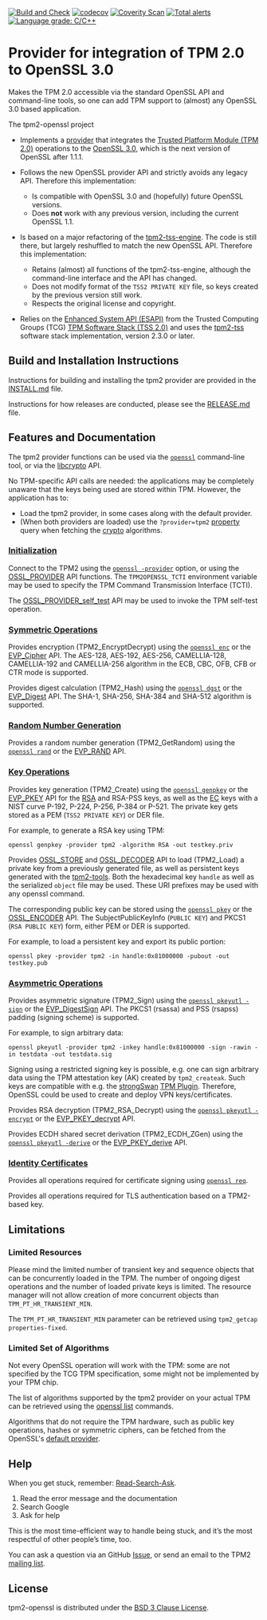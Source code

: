 [![Build and Check](https://github.com/tpm2-software/tpm2-openssl/workflows/build%20and%20check/badge.svg)](https://github.com/tpm2-software/tpm2-openssl/actions)
[![codecov](https://codecov.io/gh/tpm2-software/tpm2-openssl/branch/master/graph/badge.svg)](https://codecov.io/gh/tpm2-software/tpm2-openssl)
[![Coverity Scan](https://scan.coverity.com/projects/22739/badge.svg)](https://scan.coverity.com/projects/tpm2-openssl)
[![Total alerts](https://img.shields.io/lgtm/alerts/g/tpm2-software/tpm2-openssl.svg?logo=lgtm&logoWidth=18)](https://lgtm.com/projects/g/tpm2-software/tpm2-openssl/alerts/)
[![Language grade: C/C++](https://img.shields.io/lgtm/grade/cpp/g/tpm2-software/tpm2-openssl.svg?logo=lgtm&logoWidth=18)](https://lgtm.com/projects/g/tpm2-software/tpm2-openssl/context:cpp)

# Provider for integration of TPM 2.0 to OpenSSL 3.0

Makes the TPM 2.0 accessible via the standard OpenSSL API and command-line tools,
so one can add TPM support to (almost) any OpenSSL 3.0 based application.

The tpm2-openssl project

* Implements a
  [provider](https://www.openssl.org/docs/manmaster/man7/provider.html)
  that integrates the
  [Trusted Platform Module (TPM 2.0)](https://trustedcomputinggroup.org/work-groups/trusted-platform-module/)
  operations to the [OpenSSL 3.0](https://www.openssl.org/docs/OpenSSL300Design.html),
  which is the next version of OpenSSL after 1.1.1.

* Follows the new OpenSSL provider API and strictly avoids any legacy API.
  Therefore this implementation:
  - Is compatible with OpenSSL 3.0 and (hopefully) future OpenSSL versions.
  - Does **not** work with any previous version, including the current OpenSSL 1.1.

* Is based on a major refactoring of the
  [tpm2-tss-engine](https://github.com/tpm2-software/tpm2-tss-engine).
  The code is still there, but largely reshuffled to match the new OpenSSL API.
  Therefore this implementation:
  - Retains (almost) all functions of the tpm2-tss-engine, although the
    command-line interface and the API has changed.
  - Does not modify format of the `TSS2 PRIVATE KEY` file, so keys created by
    the previous version still work.
  - Respects the original license and copyright.

* Relies on the
  [Enhanced System API (ESAPI)](https://trustedcomputinggroup.org/wp-content/uploads/TSS_ESAPI_v1p0_r08_pub.pdf)
  from the Trusted Computing Groups (TCG)
  [TPM Software Stack (TSS 2.0)](https://trustedcomputinggroup.org/work-groups/software-stack/)
  and uses the
  [tpm2-tss](https://www.github.org/tpm2-software/tpm2-tss) software stack
  implementation, version 2.3.0 or later.


## Build and Installation Instructions

Instructions for building and installing the tpm2 provider are provided in the
[INSTALL.md](doc/INSTALL.md) file.

Instructions for how releases are conducted, please see the
[RELEASE.md](doc/RELEASE.md) file.

## Features and Documentation

The tpm2 provider functions can be used via the
[`openssl`](https://www.openssl.org/docs/manmaster/man1/openssl.html)
command-line tool,
or via the
[libcrypto](https://www.openssl.org/docs/manmaster/man7/crypto.html) API.

No TPM-specific API calls are needed: the applications may be completely unaware
that the keys being used are stored within TPM.
However, the application has to:
 - Load the tpm2 provider, in some cases along with the default provider.
 - (When both providers are loaded) use the `?provider=tpm2`
[property](https://www.openssl.org/docs/manmaster/man7/property.html) query when
fetching the [crypto](https://www.openssl.org/docs/manmaster/man7/crypto.html)
algorithms.

### [Initialization](doc/initialization.md)

Connect to the TPM2 using the
[`openssl -provider`](https://www.openssl.org/docs/manmaster/man1/openssl.html)
option,
or using the
[OSSL_PROVIDER](https://www.openssl.org/docs/manmaster/man3/OSSL_PROVIDER.html)
API functions.
The `TPM2OPENSSL_TCTI` environment variable may be used to specify the
TPM Command Transmission Interface (TCTI).

The
[OSSL_PROVIDER_self_test](https://www.openssl.org/docs/manmaster/man3/OSSL_PROVIDER_self_test.html)
API may be used to invoke the TPM self-test operation.

### [Symmetric Operations](doc/symmetric.md)

Provides encryption (TPM2_EncryptDecrypt) using the
[`openssl enc`](https://www.openssl.org/docs/manmaster/man1/openssl-enc.html)
or the
[EVP_Cipher](https://www.openssl.org/docs/manmaster/man3/EVP_Cipher.html) API.
The AES-128, AES-192, AES-256, CAMELLIA-128, CAMELLIA-192 and CAMELLIA-256
algorithm in the ECB, CBC, OFB, CFB or CTR mode is supported.

Provides digest calculation (TPM2_Hash) using the
[`openssl dgst`](https://www.openssl.org/docs/manmaster/man1/openssl-dgst.html)
or the
[EVP_Digest](https://www.openssl.org/docs/manmaster/man3/EVP_Digest.html) API.
The SHA-1, SHA-256, SHA-384 and SHA-512 algorithm is supported.

### [Random Number Generation](doc/rng.md)

Provides a random number generation (TPM2_GetRandom) using the
[`openssl rand`](https://www.openssl.org/docs/manmaster/man1/openssl-rand.html)
or the
[EVP_RAND](https://www.openssl.org/docs/manmaster/man3/EVP_RAND.html) API.

### [Key Operations](doc/keys.md)

Provides key generation (TPM2_Create) using the
[`openssl genpkey`](https://www.openssl.org/docs/manmaster/man1/openssl-genpkey.html)
or the
[EVP_PKEY](https://www.openssl.org/docs/manmaster/man3/EVP_PKEY_gen.html) API
for the
[RSA](https://www.openssl.org/docs/manmaster/man7/EVP_PKEY-RSA.html) and
RSA-PSS keys, as well as the
[EC](https://www.openssl.org/docs/manmaster/man7/EVP_PKEY-EC.html) keys
with a NIST curve P-192, P-224, P-256, P-384 or P-521.
The private key gets stored as a PEM (`TSS2 PRIVATE KEY`) or DER file.

For example, to generate a RSA key using TPM:
```
openssl genpkey -provider tpm2 -algorithm RSA -out testkey.priv
```

Provides
[OSSL_STORE](https://www.openssl.org/docs/manmaster/man3/OSSL_STORE_CTX.html)
and
[OSSL_DECODER](https://www.openssl.org/docs/manmaster/man3/OSSL_DECODER.html) API
to load (TPM2_Load) a private key from a previously generated file, as well as
persistent keys generated with the
[tpm2-tools](https://github.com/tpm2-software/tpm2-tools). Both the hexadecimal
key `handle` as well as the serialized `object` file may be used. These URI
prefixes may be used with any openssl command.

The corresponding public key can be stored using the
[`openssl pkey`](https://www.openssl.org/docs/manmaster/man1/openssl-pkey.html)
or the
[OSSL_ENCODER](https://www.openssl.org/docs/manmaster/man3/OSSL_ENCODER.html) API.
The SubjectPublicKeyInfo (`PUBLIC KEY`) and PKCS1 (`RSA PUBLIC KEY`) form,
either PEM or DER is supported.

For example, to load a persistent key and export its public portion:
```
openssl pkey -provider tpm2 -in handle:0x81000000 -pubout -out testkey.pub
```

### [Asymmetric Operations](doc/asymmetric.md)

Provides asymmetric signature (TPM2_Sign) using the
[`openssl pkeyutl -sign`](https://www.openssl.org/docs/manmaster/man1/openssl-pkeyutl.html)
or the
[EVP_DigestSign](https://www.openssl.org/docs/manmaster/man3/EVP_DigestSign.html) API.
The PKCS1 (rsassa) and PSS (rsapss) padding (signing scheme) is supported.

For example, to sign arbitrary data:
```
openssl pkeyutl -provider tpm2 -inkey handle:0x81000000 -sign -rawin -in testdata -out testdata.sig
```

Signing using a restricted signing key is possible, e.g. one can sign arbitrary
data using the TPM attestation key (AK) created by `tpm2_createak`.
Such keys are compatible with e.g. the [strongSwan](https://www.strongswan.org/)
[TPM Plugin](https://wiki.strongswan.org/projects/strongswan/wiki/TpmPlugin).
Therefore, OpenSSL could be used to create and deploy VPN keys/certificates.

Provides RSA decryption (TPM2_RSA_Decrypt) using the
[`openssl pkeyutl -encrypt`](https://www.openssl.org/docs/manmaster/man1/openssl-pkeyutl.html)
or the
[EVP_PKEY_decrypt](https://www.openssl.org/docs/manmaster/man3/EVP_PKEY_decrypt.html) API.

Provides ECDH shared secret derivation (TPM2_ECDH_ZGen) using the
[`openssl pkeyutl -derive`](https://www.openssl.org/docs/manmaster/man1/openssl-pkeyutl.html)
or the
[EVP_PKEY_derive](https://www.openssl.org/docs/manmaster/man3/EVP_PKEY_derive.html) API.

### [Identity Certificates](doc/certificates.md)

Provides all operations required for certificate signing using
[`openssl req`](https://www.openssl.org/docs/manmaster/man1/openssl-req.html).

Provides all operations required for TLS authentication based on a
TPM2-based key.


## Limitations

### Limited Resources

Please mind the limited number of transient key and sequence objects that can
be concurrently loaded in the TPM. The number of ongoing digest operations and
the number of loaded private keys is limited. The resource manager will not
allow creation of more concurrent objects than `TPM_PT_HR_TRANSIENT_MIN`.

The `TPM_PT_HR_TRANSIENT_MIN` parameter can be retrieved using
`tpm2_getcap properties-fixed`.

### Limited Set of Algorithms

Not every OpenSSL operation will work with the TPM: some are not specified by
the TCG TPM specification, some might not be implemented by your TPM chip.

The list of algorithms supported by the tpm2 provider on your actual TPM can be
retrieved using the [openssl list](https://www.openssl.org/docs/manmaster/man1/openssl-list.html)
commands.

Algorithms that do not require the TPM hardware, such as public key operations,
hashes or symmetric ciphers, can be fetched from the OpenSSL's
[default provider](https://github.com/tpm2-software/tpm2-openssl/blob/master/doc/initialization.md#loading-multiple-providers).

## Help

When you get stuck, remember:
[Read-Search-Ask](https://www.freecodecamp.org/forum/t/how-to-get-help-when-you-are-stuck-coding/19514).
 1. Read the error message and the documentation
 2. Search Google
 3. Ask for help

This is the most time-efficient way to handle being stuck, and it’s the most
respectful of other people’s time, too.

You can ask a question via an GitHub
[Issue](https://github.com/tpm2-software/tpm2-openssl/issues/new), or send
an email to the TPM2
[mailing list](https://lists.01.org/postorius/lists/tpm2.lists.01.org/).


## License

tpm2-openssl is distributed under the [BSD 3 Clause License](LICENSE).
